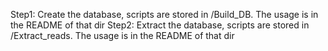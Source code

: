 Step1: Create the database, scripts are stored in /Build_DB. The usage is in the README of that dir
Step2: Extract the database, scripts are stored in /Extract_reads. The usage is in the README of that dir

